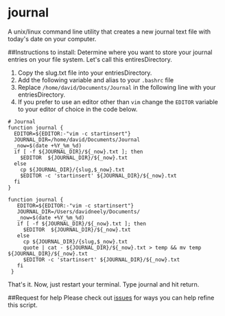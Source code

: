 # journal
A unix/linux command line utility that creates a new journal text file with today's date on your computer.

##Instructions to install:
Determine where you want to store your journal entries on your file system. Let's call this entiresDirectory.

1. Copy the slug.txt file into your entriesDirectory.
2. Add the following variable and alias to your `.bashrc` file
3. Replace `/home/david/Documents/Journal` in the following line with your entriesDirectory.
4. If you prefer to use an editor other than `vim` change the `EDITOR` variable to your editor of choice in the code below.

```
# Journal
function journal {
  EDITOR=${EDITOR:-"vim -c startinsert"}
  JOURNAL_DIR=/home/david/Documents/Journal
  _now=$(date +%Y_%m_%d)
  if [ -f ${JOURNAL_DIR}/${_now}.txt ]; then
    $EDITOR  ${JOURNAL_DIR}/${_now}.txt
  else
    cp ${JOURNAL_DIR}/{slug,$_now}.txt
    $EDITOR -c 'startinsert' ${JOURNAL_DIR}/${_now}.txt
  fi
}

function journal {
   EDITOR=${EDITOR:-"vim -c startinsert"}
   JOURNAL_DIR=/Users/davidneely/Documents/
   _now=$(date +%Y_%m_%d)
   if [ -f ${JOURNAL_DIR}/${_now}.txt ]; then
     $EDITOR  ${JOURNAL_DIR}/${_now}.txt
   else
     cp ${JOURNAL_DIR}/{slug,$_now}.txt
     quote | cat - ${JOURNAL_DIR}/${_now}.txt > temp && mv temp ${JOURNAL_DIR}/${_now}.txt
     $EDITOR -c 'startinsert' ${JOURNAL_DIR}/${_now}.txt
   fi
 }
```

That's it. Now, just restart your terminal. Type journal and hit return.

##Request for help
Please check out [issues](https://github.com/davidkneely/journal/issues) for ways you can help refine this script.
